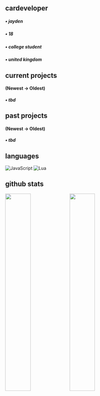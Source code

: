 ## cardeveloper

##### • jayden
##### • 18
##### • college student
##### • united kingdom

## current projects
#### (Newest -> Oldest)

##### • tbd

## past projects
#### (Newest -> Oldest)

##### • tbd

## languages

![JavaScript](https://img.shields.io/badge/javascript-%23323330.svg?style=for-the-badge&logo=javascript&logoColor=%23F7DF1E)
![Lua](https://img.shields.io/badge/lua-%232C2D72.svg?style=for-the-badge&logo=lua&logoColor=white)

## github stats

<img align='left' width="40%" src="https://github-readme-stats.vercel.app/api?username=cardeveloper&show_icons=true&theme=tokyonight" />

<img align='left' width="40%" src="https://github-readme-stats.vercel.app/api/top-langs/?username=cardeveloper&layout=compact" />
